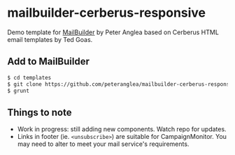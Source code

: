 # mailbuilder-cerberus-responsive

Demo template for [MailBuilder](https://github.com/peteranglea/MailBuilder) by Peter Anglea based on Cerberus HTML email templates by Ted Goas.

## Add to MailBuilder
```bash
$ cd templates
$ git clone https://github.com/peteranglea/mailbuilder-cerberus-responsive.git
$ grunt
```

## Things to note
* Work in progress: still adding new components. Watch repo for updates.
* Links in footer (ie. `<unsubscribe>`) are suitable for CampaignMonitor. You may need to alter to meet your mail service's requirements.
